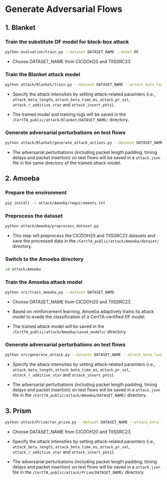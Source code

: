 # Generate Adversarial Flows

## 1. Blanket

### Train the substitute DF model for black-box attack

```bash
python evaluation/train.py --dataset DATASET_NAME --model DF
```

* Choose DATASET_NAME from CICDOH20 and TIISSRC23.

### Train the Blanket attack model

```bash
python attack/Blanket/train.py --dataset DATASET_NAME --attack_beta_length 200 --attack_beta_time_ms 40 --attack_pr_sel 0.1 --attack_r_additive_star 200 --attack_insert_pkts 2
```

* Specify the attack intensities by setting attack-related paramters (i.e., `attack_beta_length`, `attack_beta_time_ms`, `attack_pr_sel`,  `attack_r_additive_star` and `attack_insert_pkts`).

* The trained model and training logs will be saved in the `/CertTA_public/attack/Blanket/DATASET_NAME/` directory.

### Generate adversarial perturbations on test flows

```bash
python attack/Blanket/generate_attack_actions.py --dataset DATASET_NAME --attack_beta_length 200 --attack_beta_time_ms 40 --attack_pr_sel 0.1 --attack_r_additive_star 200 --attack_insert_pkts 2
```

* The adversarial perturbations (including packet length padding, timing delays and packet insertion) on test flows will be saved in a `attack.json` file in the same directory of the trained attack model.

## 2. Amoeba

### Prepare the environment

```bash
pip install -r attack/Amoeba/requirements.txt
```

### Preprocess the dataset

```bash
python attack/Amoeba/preprocess_dataset.py
```

* This step will preprocess the CICDOH20 and TIISSRC23 datasets and save the processed data in the `/CertTA_public/attack/Amoeba/dataset/` directory.

### Switch to the Amoeba directory

```bash
cd attack/Amoeba
```

### Train the Amoeba attack model

```bash
python src/train_amoeba.py --dataset DATASET_NAME
```

* Choose DATASET_NAME from CICDOH20 and TIISSRC23.

* Based on reinforcement learning, Amoeba adaptively trains its attack model to evade the classification of a CertTA-certified DF model.

* The trained attack model will be saved in the `/CertTA_public/attack/Amoeba/saved_models/` directory.

### Generate adversarial perturbations on test flows

```bash
python src/generate_attack.py --dataset DATASET_NAME --attack_beta_length 200 --attack_beta_time_ms 40 --attack_pr_sel 0.1 --attack_r_additive_star 200 --attack_insert_pkts 2
```

* Specify the attack intensities by setting attack-related paramters (i.e., `attack_beta_length`, `attack_beta_time_ms`, `attack_pr_sel`,  `attack_r_additive_star` and `attack_insert_pkts`).

* The adversarial perturbations (including packet length padding, timing delays and packet insertion) on test flows will be saved in a `attack.json` file in the `/CertTA_public/attack/Amoeba/DATASET_NAME/` directory.

## 3. Prism

```bash
python attack/Prism/run_prism.py --dataset DATASET_NAME --attack_beta_length 200 --attack_beta_time_ms 40 --attack_pr_sel 0.1 --attack_r_additive_star 200 --attack_insert_pkts 2
```

* Choose DATASET_NAME from CICDOH20 and TIISSRC23.
  
* Specify the attack intensities by setting attack-related paramters (i.e., `attack_beta_length`, `attack_beta_time_ms`, `attack_pr_sel`,  `attack_r_additive_star` and `attack_insert_pkts`).
  
* The adversarial perturbations (including packet length padding, timing delays and packet insertion) on test flows will be saved in a `attack.json` file in the `/CertTA_public/attack/Prism/DATASET_NAME/` directory.